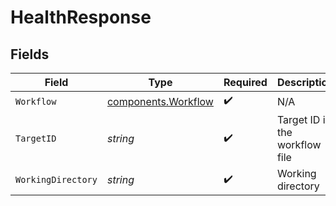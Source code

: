 # HealthResponse


## Fields

| Field                                                      | Type                                                       | Required                                                   | Description                                                |
| ---------------------------------------------------------- | ---------------------------------------------------------- | ---------------------------------------------------------- | ---------------------------------------------------------- |
| `Workflow`                                                 | [components.Workflow](../../models/components/workflow.md) | :heavy_check_mark:                                         | N/A                                                        |
| `TargetID`                                                 | *string*                                                   | :heavy_check_mark:                                         | Target ID in the workflow file                             |
| `WorkingDirectory`                                         | *string*                                                   | :heavy_check_mark:                                         | Working directory                                          |